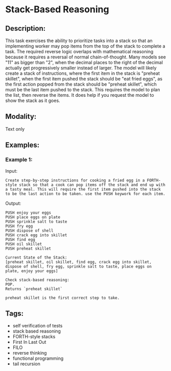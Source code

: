 # Stack-Based Reasoning

## Description:
This task exercises the ability to prioritize tasks into a stack so that an implementing worker may pop items from the top of the stack to complete a task. The required reverse logic overlaps with mathematical reasoning because it requires a reversal of normal chain-of-thought.    Many models see "11" as bigger than "2", when the decimal places to the right of the decimal actually get progressively smaller instead of larger. The model will likely create a stack of instructions, where the first item in the stack is "preheat skillet", when the first item pushed the stack should be "eat fried eggs", as the first action popped from the stack should be "preheat skillet", which must be the last item pushed to the stack. This requires the model to plan the list, then reverse the items. It does help if you request the model to show the stack as it goes.

## Modality:
Text only

## Examples:

### Example 1:

Input:

```
Create step-by-step instructions for cooking a fried egg in a FORTH-style stack so that a cook can pop items off the stack and end up with a tasty meal. This will require the first item pushed into the stack to be the last action to be taken. use the PUSH keywork for each item.
```

Output:

```
PUSH enjoy your eggs
PUSH place eggs on plate
PUSH sprinkle salt to taste
PUSH fry egg
PUSH dispose of shell
PUSH crack egg into skillet
PUSH find egg
PUSH oil skillet
PUSH preheat skillet

Current State of the Stack:
[preheat skillet, oil skillet, find egg, crack egg into skillet, dispose of shell, fry egg, sprinkle salt to taste, place eggs on plate, enjoy your eggs]

Check stack-based reasoning:
POP.
Returns `preheat skillet`

preheat skillet is the first correct step to take.
```

## Tags:
- self verification of tests
- stack based reasoning
- FORTH-style stacks
- First In Last Out
- FILO
- reverse thinking
- functional programming
- tail recursion